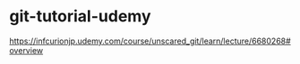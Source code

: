 # git-tutorial-udemy
https://infcurionjp.udemy.com/course/unscared_git/learn/lecture/6680268#overview
